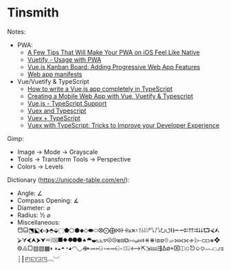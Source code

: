 # Tinsmith

Notes:

* PWA:
  * [A Few Tips That Will Make Your PWA on iOS Feel Like Native](https://www.netguru.com/codestories/pwa-on-ios)
  * [Vuetify - Usage with PWA](https://vuetifyjs.com/en/getting-started/quick-start/#usage-with-pwa)
  * [Vue.js Kanban Board: Adding Progressive Web App Features](https://auth0.com/blog/vuejs-kanban-board-adding-progressive-web-app-features/)
  * [Web app manifests](https://developer.mozilla.org/en-US/docs/Web/Manifest)
* Vue/Vuetify & TypeScript
  * [How to write a Vue.js app completely in TypeScript](https://blog.logrocket.com/how-to-write-a-vue-js-app-completely-in-typescript/)
  * [Creating a Mobile Web App with Vue, Vuetify & Typescript](https://medium.com/@JonUK/creating-a-mobile-web-app-with-vue-vuetify-typescript-dc69bed4cd2d)
  * [Vue.js - TypeScript Support](https://vuejs.org/v2/guide/typescript.html)
  * [Vuex and Typescript](https://codeburst.io/vuex-and-typescript-3427ba78cfa8)
  * [Vuex + TypeScript](https://dev.to/3vilarthas/vuex-typescript-m4j)
  * [Vuex with TypeScript: Tricks to Improve your Developer Experience](https://blog.e-mundo.de/post/vuex-with-typescript-tricks-to-improve-your-developer-experience)


Gimp:

* Image -> Mode -> Grayscale
* Tools -> Transform Tools -> Perspective
* Colors -> Levels


Dictionary (https://unicode-table.com/en/):

* Angle: ∠
* Compass Opening: ∡
* Diameter: ⌀
* Radius: ½ ⌀
* Miscellaneous: ⬒⬓⬔⬕⬖⬗⬘⬙⬚⬟⬡⬢⬥⬦⬬⬭⭙⨀⨁⨝⨭⨮⨲⩙⩡⫯⫰⫱⫶⭚⭛⭜⭝⭮⭯⭱⭳⭰⭲⮄⮅⮆⮇⮔⮘⮙⮚⮛⮜⮝⮞⮟⮹⦙⦚⮽⯀⯁⯂⯃⯄⯅⯊⯋⦜⦝⦡⧀⧁⧆⧈⧉⧟⧢⧦⧧⧺⧻⟊⟎⟏⟐⟓⟔⟕⟖⟗⟛⟟⟜⟤⟥⨳❖⨷⨻▢▨▧▩◐◑◒◓◔◕◠◡⟴⤞⤠⍈⍆⤝⤟⍇⍅⍐⍗⟷⇱⇲⅏⇶∆∅⌖⌧⎅⎌⎋⎉⎊⏙⏘⏢⑀⑄┆┇◰◱◲◳︗︘